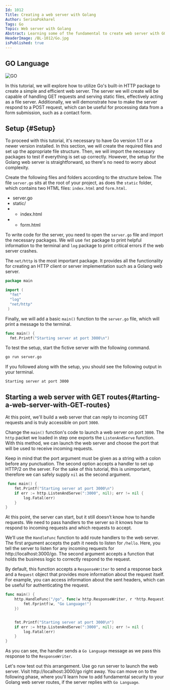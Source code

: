 ```yaml
---
Id: 1012
Title: Creating a web server with Golang
Author: SerinaPokharel
Tags: Go
Topic: Web server with Golang
Abstract: Learning some of the fundamental to create web server with GO.
HeaderImage: /BL-1012/Go.jpg
isPublished: true
---
```


## GO Language
![GO](/BL-1012/logo.png)

In this tutorial, we will explore how to utilize Go's built-in HTTP package to create a simple and efficient web server. The server we will create will be capable of handling GET requests and serving static files, effectively acting as a file server. Additionally, we will demonstrate how to make the server respond to a POST request, which can be useful for processing data from a form submission, such as a contact form.

## Setup {#Setup}

To proceed with this tutorial, it's necessary to have Go version 1.11 or a newer version installed. In this section, we will create the required files and set up the appropriate file structure. Then, we will import the necessary packages to test if everything is set up correctly. However, the setup for the Golang web server is straightforward, so there's no need to worry about complexity.

Create the following files and folders according to the structure below. The file `server.go` sits at the root of your project, as does the `static` folder, which contains two HTML files: `index.html` and `form.html`.

- server.go
- static/
- - index.html
- - form.html

To write code for the server, you need to open the `server.go` file and import the necessary packages. We will use `fmt` package to print helpful information to the terminal and `log` package to print critical errors if the web server crashes.

The `net/http` is the most important package. It provides all the functionality for creating an HTTP client or server implementation such as a Golang web server.

```go
package main

import (
  "fmt"
  "log"
  "net/http"
 )

```

Finally, we will add a basic `main()` function to the `server.go` file, which will print a message to the terminal.

```go
func main() {
  fmt.Printf("Starting server at port 3000\n")
```

To test the setup, start the fictive server with the following command.

```bash
go run server.go
```
If you followed along with the setup, you should see the following output in your terminal.

```
Starting server at port 3000
```

## Starting a web server with GET routes{#tarting-a-web-server-with-GET-routes}

At this point, we'll build a web server that can reply to incoming GET requests and is truly accessible on port `3000`.

Change the `main()` function's code to launch a web server on port `3000`. The `http` packet we loaded in step one exports the `ListenAndServe` function. With this method, we can launch the web server and choose the port that will be used to receive incoming requests.

Keep in mind that the port argument must be given as a string with a colon before any punctuation. The second option accepts a handler to set up HTTP/2 on the server. For the sake of this tutorial, this is unimportant, therefore we can safely supply `nil` as the second argument.


```go
 func main() {
    fmt.Printf("Starting server at port 3000\n")
    if err := http.ListenAndServe(":3000", nil); err != nil {
        log.Fatal(err)
    }
}
```

At this point, the server can start, but it still doesn’t know how to handle requests. We need to pass handlers to the server so it knows how to respond to incoming requests and which requests to accept.

We’ll use the `HandleFunc` function to add route handlers to the web server. The first argument accepts the path it needs to listen for `/hello`. Here, you tell the server to listen for any incoming requests for http://localhost:3000/go. The second argument accepts a function that holds the business logic to correctly respond to the request.

By default, this function accepts a `ResponseWriter` to send a response back and a `Request` object that provides more information about the request itself. For example, you can access information about the sent headers, which can be useful for authenticating the request.

```go
func main() {
    http.HandleFunc("/go", func(w http.ResponseWriter, r *http.Request){
        fmt.Fprintf(w, "Go Language!")
    })


    fmt.Printf("Starting server at port 3000\n")
    if err := http.ListenAndServe(":3000", nil); err != nil {
        log.Fatal(err)
    }
}
```

As you can see, the handler sends a `Go Language` message as we pass this response to the `ResponseWriter`.

Let's now test out this arrangement. Use go run server to launch the web server. Visit http://localhost:3000/go right away. You can move on to the following phase, where you'll learn how to add fundamental security to your Golang web server routes, if the server replies with `Go Language`.
